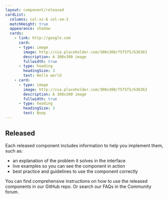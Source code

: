 ```yaml
---
layout: component/released
cardList:
  columns: col-xs-6 col-sm-3
  matchHeight: true
  appearance: shadow
  cards:
    - link: http://google.com
      card:
      - type: image
        image: http://via.placeholder.com/300x300/f5f5f5/636363
        description: A 300x300 image
        fullwidth: true
      - type: heading
        headingSize: 3
        text: Hello world
    - card:
      - type: image
        image: http://via.placeholder.com/300x300/f5f5f5/636363
        description: A 300x300 image
        fullwidth: true
      - type: heading
        headingSize: 3
        text: Boop
---
```


## Released

Each released component includes information to help you implement them, such as:

- an explanation of the problem it solves in the interface
- live examples so you can see the component in action
- best practice and guidelines to use the component correctly

You can find comprehensive instructions on how to use the released components in our GitHub repo. Or search our FAQs in the Community forum.
